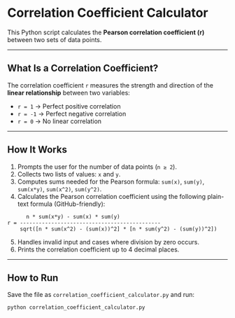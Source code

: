 # Correlation Coefficient Calculator

This Python script calculates the **Pearson correlation coefficient (r)** between two sets of data points.

---

## What Is a Correlation Coefficient?

The correlation coefficient `r` measures the strength and direction of the **linear relationship** between two variables:

- `r = 1` → Perfect positive correlation  
- `r = -1` → Perfect negative correlation  
- `r = 0` → No linear correlation  

---

## How It Works

1. Prompts the user for the number of data points (`n ≥ 2`).  
2. Collects two lists of values: `x` and `y`.  
3. Computes sums needed for the Pearson formula: `sum(x)`, `sum(y)`, `sum(x*y)`, `sum(x^2)`, `sum(y^2)`.  
4. Calculates the Pearson correlation coefficient using the following plain-text formula (GitHub-friendly):

```
	  n * sum(x*y) - sum(x) * sum(y)
r = ---------------------------------------------
	sqrt([n * sum(x^2) - (sum(x))^2] * [n * sum(y^2) - (sum(y))^2])
```

5. Handles invalid input and cases where division by zero occurs.  
6. Prints the correlation coefficient up to 4 decimal places.

---

## How to Run

Save the file as `correlation_coefficient_calculator.py` and run:

```bash
python correlation_coefficient_calculator.py
